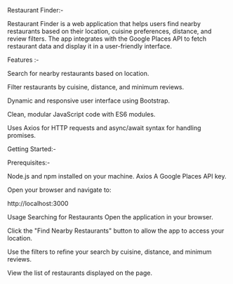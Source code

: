 Restaurant Finder:-

Restaurant Finder is a web application that helps users find nearby restaurants based on their location, cuisine preferences, distance, and review filters. The app integrates with the Google Places API to fetch restaurant data and display it in a user-friendly interface.

Features :-

Search for nearby restaurants based on location.

Filter restaurants by cuisine, distance, and minimum reviews.

Dynamic and responsive user interface using Bootstrap.

Clean, modular JavaScript code with ES6 modules.

Uses Axios for HTTP requests and async/await syntax for handling promises.


Getting Started:-

Prerequisites:-

Node.js and npm installed on your machine.
Axios
A Google Places API key.


Open your browser and navigate to:

http://localhost:3000

Usage
Searching for Restaurants
Open the application in your browser.

Click the "Find Nearby Restaurants" button to allow the app to access your location.

Use the filters to refine your search by cuisine, distance, and minimum reviews.

View the list of restaurants displayed on the page.



